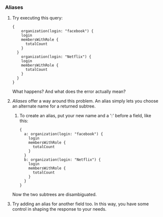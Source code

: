 ### Aliases

1.  Try executing this query:

        {
        	organization(login: "facebook") {
            login
            membersWithRole {
              totalCount
            }
          }
        	organization(login: "Netflix") {
            login
            membersWithRole {
              totalCount
            }
          }
        }


    What happens? And what does the error actually mean?

2.  _Aliases_ offer a way around this problem. An alias simply
    lets you choose an alternate name for a returned subtree.

    1.  To create an alias, put your new name and a ':' before
        a field, like this:

            {
              a: organization(login: "facebook") {
                login
                membersWithRole {
                  totalCount
                }
              }
              b: organization(login: "Netflix") {
                login
                membersWithRole {
                  totalCount
                }
              }
            }


      Now the two subtrees are disambiguated.

2.  Try adding an alias for another field too. In this way, you have some control in shaping the response to your needs.
